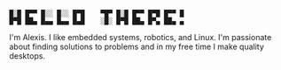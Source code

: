 ```
█░█ █▀▀ █░░ █░░ █▀█    ▀█▀ █░█ █▀▀ █▀█ █▀▀ █ 
█▀█ ██▄ █▄▄ █▄▄ █▄█    ░█░ █▀█ ██▄ █▀▄ ██▄ ▄ 
```

I'm Alexis. I like embedded systems, robotics, and Linux. I'm passionate about finding solutions to problems and in my free time I make quality desktops.
